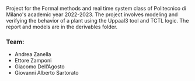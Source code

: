 Project for the Formal methods and real time system class of Politecnico di Milano's academic year 2022-2023. 
The project involves modeling and verifying the behavior of a plant using the Uppaal3 tool and TCTL logic.
The report and models are in the derivables folder.

### Team:
- Andrea Zanella
- Ettore Zamponi
- Giacomo Dell’Agosto
- Giovanni Alberto Sartorato

